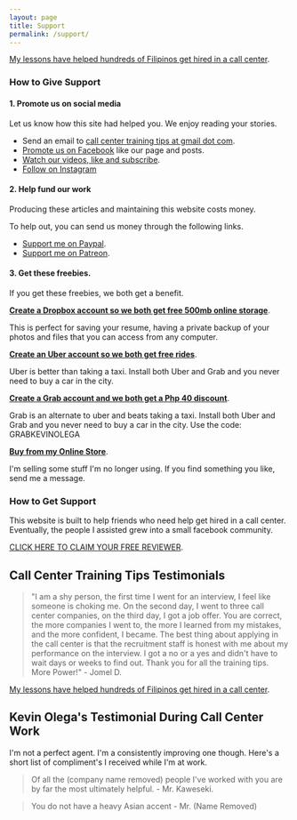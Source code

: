 ```yaml
---
layout: page
title: Support
permalink: /support/
---
```

[My lessons have helped hundreds of Filipinos get hired in a call center](https://callcentertrainingtips.com/testimonials).

### How to Give Support

#### 1. Promote us on social media

Let us know how this site had helped you. We enjoy reading your stories.

- Send an email to [call center training tips at gmail dot com](mailto:callcentertrainingtips@gmail.com).
- [Promote us on Facebook][2] like our page and posts.
- [Watch our videos, like and subscribe](https://www.youtube.com/user/CCTTshow).
- [Follow on Instagram](https://www.instagram.com/cctrainingtips/)

#### 2. Help fund our work

Producing these articles and maintaining this website costs money. 

To help out, you can send us money through the following links.

- [Support me on Paypal][3].
- [Support me on Patreon][4].

#### 3. Get these freebies.

If you get these freebies, we both get a benefit.

**[Create a Dropbox account so we both get free 500mb online storage][6]**. 

This is perfect for saving your resume, having a private backup of your photos and files that you can access from any computer. 

**[Create an Uber account so we both get free rides][7]**. 

Uber is better than taking a taxi. Install both Uber and Grab and you never need to buy a car in the city.

**[Create a Grab account and we both get a Php 40 discount][8]**. 

Grab is an alternate to uber and beats taking a taxi. Install both Uber and Grab and you never need to buy a car in the city. Use the code: GRABKEVINOLEGA

**[Buy from my Online Store][9]**. 

I'm selling some stuff I'm no longer using. If you find something you like, send me a message.

### How to Get Support

This website is built to help friends who need help get hired in a call center. Eventually, the people I assisted grew into a small facebook community.

[CLICK HERE TO CLAIM YOUR FREE REVIEWER][10].


## Call Center Training Tips Testimonials

> "I am a shy person, the first time I went for an interview, I feel like someone is choking me. On the second day, I went to three call center companies, on the third day, I got a job offer. You are correct, the more companies I went to, the more I learned from my mistakes, and the more confident, I became. The best thing about applying in the call center is that the recruitment staff is honest with me about my performance on the interview. I got a no or a yes and didn't have to wait days or weeks to find out. Thank you for all the training tips. More Power!" - Jomel D.

[My lessons have helped hundreds of Filipinos get hired in a call center](https://callcentertrainingtips.com/testimonials).


## Kevin Olega's Testimonial During Call Center Work

I'm not a perfect agent. I'm a consistently improving one though. Here's a short list of compliment's I received while I'm at work.

> Of all the (company name removed) people I've worked with you are by far the most ultimately helpful. - Mr. Kaweseki.

> You do not have a heavy Asian accent - Mr. (Name Removed)

[2]:	https://www.facebook.com/callcentertrainingtips/
[3]:	https://paypal.me/kevinolega
[4]:	https://patreon.com/user?u=4521402
[5]:	https://goo.gl/forms/M1MbBbdhieN7Ouvc2
[6]:	https://db.tt/vTWX3Qpf
[7]:	https://www.uber.com/invite/kevino1009
[8]:	https://r.grab.com/grabkevinolega
[9]:	http://carousell.com/kevinolega
[10]:	http://callcentertrainingtips.com/start
[11]:	http://callcentertrainingtips.com/promos